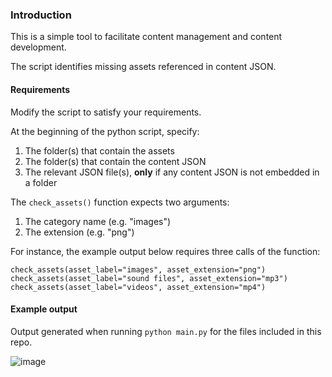 ### Introduction

This is a simple tool to facilitate content management and content development.

The script identifies missing assets referenced in content JSON.

#### Requirements

Modify the script to satisfy your requirements.

At the beginning of the python script, specify:
1. The folder(s) that contain the assets
2. The folder(s) that contain the content JSON
3. The relevant JSON file(s), **only** if any content JSON is not embedded in a folder

The `check_assets()` function expects two arguments: 
1. The category name (e.g. "images")
2. The extension (e.g. "png")

For instance, the example output below requires three calls of the function:

```
check_assets(asset_label="images", asset_extension="png")
check_assets(asset_label="sound files", asset_extension="mp3")
check_assets(asset_label="videos", asset_extension="mp4")
```

#### Example output

Output generated when running `python main.py` for the files included in this repo.

![image](https://github.com/user-attachments/assets/b0d9c671-0d30-40b6-942c-b9449509b666)
